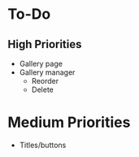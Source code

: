 # To-Do

## High Priorities

- Gallery page
- Gallery manager
  - Reorder
  - Delete

# Medium Priorities

- Titles/buttons
